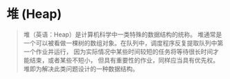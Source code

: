 # 堆 (Heap)
> 堆（英语：Heap）是计算机科学中一类特殊的数据结构的统称。
> 堆通常是一个可以被看做一棵树的数组对象。在队列中，调度程序反复提取队列中第一个作业并运行，
> 因为实际情况中某些时间较短的任务将等待很长时间才能结束，或者某些不短小，
> 但具有重要性的作业，同样应当具有优先权。堆即为解决此类问题设计的一种数据结构。
